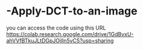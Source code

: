 # -Apply-DCT-to-an-image
you can access the code using this URL 
https://colab.research.google.com/drive/1GdBvxU-ahVVfBTkuJLtDGpJOjlln5vC5?usp=sharing
